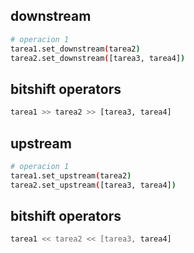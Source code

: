 ## downstream

```bash
# operacion 1
tarea1.set_downstream(tarea2)
tarea2.set_downstream([tarea3, tarea4])
```

## bitshift operators

```bash
tarea1 >> tarea2 >> [tarea3, tarea4]
```

## upstream

```bash
# operacion 1
tarea1.set_upstream(tarea2)
tarea2.set_upstream([tarea3, tarea4])
```

## bitshift operators

```bash
tarea1 << tarea2 << [tarea3, tarea4]
```